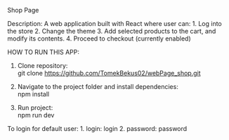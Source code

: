 Shop Page

Description:
    A web application built with React where user can:
    1. Log into the store 
    2. Change the theme 
    3. Add selected products to the cart, and modify its contents. 
    4. Proceed to checkout (currently enabled)

HOW TO RUN THIS APP:
   1. Clone repository:  
      git clone https://github.com/TomekBekus02/webPage_shop.git
      
   2. Navigate to the project folder and install dependencies:  
      npm install
      
   3. Run project:  
      npm run dev

To login for default user:
    1. login:  login
    2. password: password

